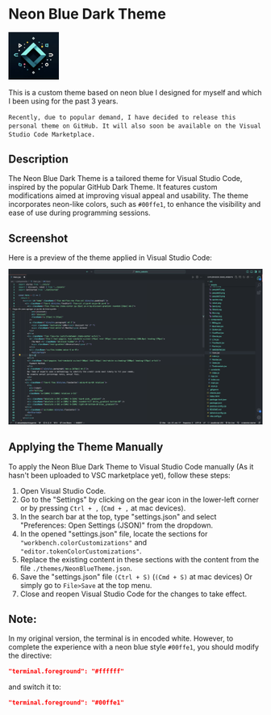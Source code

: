 # Neon Blue Dark Theme

<img src="./assets/logo.png" width="100px" alt="logo">

This is a custom theme based on neon blue I designed for myself and which I been using for the past 3 years.

`Recently, due to popular demand, I have decided to release this personal theme on GitHub. It will also soon be available on the Visual Studio Code Marketplace.`

## Description

The Neon Blue Dark Theme is a tailored theme for Visual Studio Code, inspired by the popular GitHub Dark Theme. It features custom modifications aimed at improving visual appeal and usability. The theme incorporates neon-like colors, such as `#00ffe1`, to enhance the visibility and ease of use during programming sessions.

## Screenshot

Here is a preview of the theme applied in Visual Studio Code:

![Screenshot of the Theme](./images/sample_image.png)


## Applying the Theme Manually

To apply the Neon Blue Dark Theme to Visual Studio Code manually (As it hasn't been uploaded to VSC marketplace yet), follow these steps:

1. Open Visual Studio Code.
2. Go to the "Settings" by clicking on the gear icon in the lower-left corner or by pressing `Ctrl + ,` (`Cmd + ,` at mac devices).
3. In the search bar at the top, type "settings.json" and select "Preferences: Open Settings (JSON)" from the dropdown.
4. In the opened "settings.json" file, locate the sections for `"workbench.colorCustomizations"` and `"editor.tokenColorCustomizations"`.
5. Replace the existing content in these sections with the content from the file `./themes/NeonBlueTheme.json`.
6. Save the "settings.json" file `(Ctrl + S)` (`(Cmd + S)` at mac devices) Or simply go to `File>Save` at the top menu.
7. Close and reopen Visual Studio Code for the changes to take effect.

## Note:

In my original version, the terminal is in encoded white. However, to complete the experience with a neon blue style `#00ffe1`, you should modify the directive:


```json
"terminal.foreground": "#ffffff"
```
and switch it to:

```json
"terminal.foreground": "#00ffe1"
```


